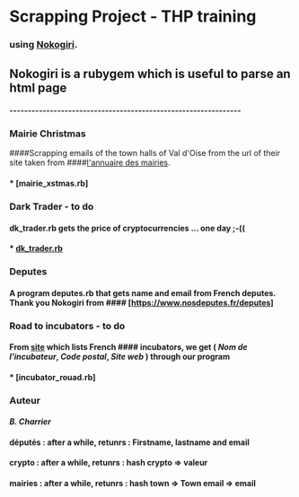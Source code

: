 # Scrapping Project - THP training

### using [Nokogiri](https://github.com/sparklemotion/nokogiri). 
## Nokogiri is a rubygem which is useful to parse an html page

#### ---------------------------------------------------------------


### Mairie Christmas

####Scrapping emails of the town halls of Val d'Oise from the url of their site taken from 
####[l'annuaire des mairies](http://annuaire-des-mairies.com/val-d-oise.html).
####  * [mairie_xstmas.rb]

### Dark Trader - to do 

#### dk_trader.rb gets the price of cryptocurrencies ... one day ;-((

#### * [dk_trader.rb](/trading_bot.rb)

### Deputes

#### A program deputes.rb that gets name and email from French deputes. Thank you Nokogiri from #### [https://www.nosdeputes.fr/deputes]


### Road to incubators - to do

#### From [site](http://www.mon-incubateur.com/site_incubateur/incubateurs) which lists French #### incubators, we get ( *Nom de l'incubateur*, *Code postal*, *Site web* ) through our program

#### * [incubator_rouad.rb]

### Auteur
#### *B. Charrier*






#### députés : after a while, retunrs : Firstname, lastname and email

#### crypto : after a while, retunrs : hash crypto => valeur

#### mairies : after a while, retunrs : hash town => Town email => email





